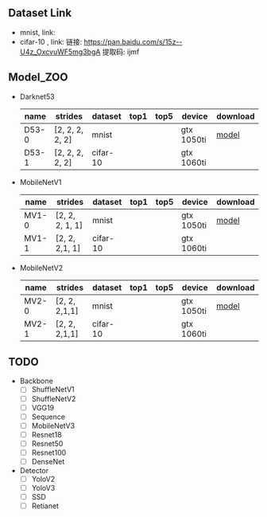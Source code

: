 

## Dataset Link

- mnist,  link:
- cifar-10 , link:  链接: https://pan.baidu.com/s/15z--U4z_OxcvuWF5mg3bgA 提取码: ijmf



##  Model_ZOO

- Darknet53

  | name  | strides         | dataset  | top1 | top5 | device     | download            |
  | ----- | --------------- | -------- | ---- | ---- | ---------- | ------------------- |
  | D53-0 | [2, 2, 2, 2, 2] | mnist    |      |      | gtx 1050ti | [model](https//:ll) |
  | D53-1 | [2, 2, 2, 2, 2] | cifar-10 |      |      | gtx 1060ti |                     |

- MobileNetV1

  | name  | strides         | dataset  | top1 | top5 | device     | download            |
  | ----- | --------------- | -------- | ---- | ---- | ---------- | ------------------- |
  | MV1-0 | [2, 2, 2, 1, 1] | mnist    |      |      | gtx 1050ti | [model](https//:ll) |
  | MV1-1 | [2, 2, 2,1, 1]  | cifar-10 |      |      | gtx 1060ti |                     |

- MobileNetV2

  | name  | strides       | dataset  | top1 | top5 | device     | download            |
  | ----- | ------------- | -------- | ---- | ---- | ---------- | ------------------- |
  | MV2-0 | [2, 2, 2,1,1] | mnist    |      |      | gtx 1050ti | [model](https//:ll) |
  | MV2-1 | [2, 2, 2,1,1] | cifar-10 |      |      | gtx 1060ti |                     |



## TODO

- Backbone
  - [ ] ShuffleNetV1
  - [ ] ShuffleNetV2
  - [ ] VGG19
  - [ ] Sequence
  - [ ] MobileNetV3
  - [ ] Resnet18
  - [ ] Resnet50
  - [ ] Resnet100
  - [ ] DenseNet

- Detector 
  - [ ] YoloV2
  - [ ] YoloV3
  - [ ] SSD
  - [ ] Retianet